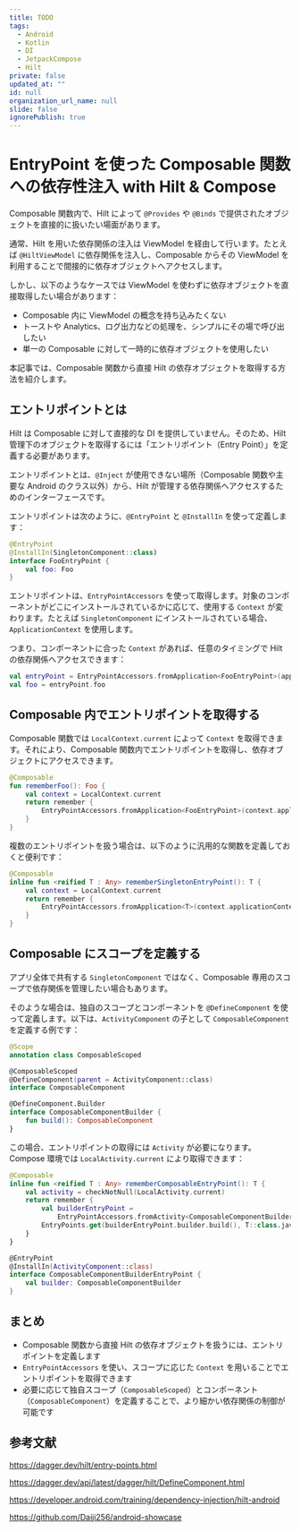 ```yaml
---
title: TODO
tags:
  - Android
  - Kotlin
  - DI
  - JetpackCompose
  - Hilt
private: false
updated_at: ""
id: null
organization_url_name: null
slide: false
ignorePublish: true
---
```


# EntryPoint を使った Composable 関数への依存性注入 with Hilt & Compose

Composable 関数内で、Hilt によって `@Provides` や `@Binds` で提供されたオブジェクトを直接的に扱いたい場面があります。

通常、Hilt を用いた依存関係の注入は ViewModel を経由して行います。たとえば `@HiltViewModel` に依存関係を注入し、Composable からその ViewModel を利用することで間接的に依存オブジェクトへアクセスします。

しかし、以下のようなケースでは ViewModel を使わずに依存オブジェクトを直接取得したい場合があります：

- Composable 内に ViewModel の概念を持ち込みたくない
- トーストや Analytics、ログ出力などの処理を、シンプルにその場で呼び出したい
- 単一の Composable に対して一時的に依存オブジェクトを使用したい

本記事では、Composable 関数から直接 Hilt の依存オブジェクトを取得する方法を紹介します。

## エントリポイントとは

Hilt は Composable に対して直接的な DI を提供していません。そのため、Hilt 管理下のオブジェクトを取得するには「エントリポイント（Entry Point）」を定義する必要があります。

エントリポイントとは、`@Inject` が使用できない場所（Composable 関数や主要な Android のクラス以外）から、Hilt が管理する依存関係へアクセスするためのインターフェースです。

エントリポイントは次のように、`@EntryPoint` と `@InstallIn` を使って定義します：

```kotlin
@EntryPoint
@InstallIn(SingletonComponent::class)
interface FooEntryPoint {
    val foo: Foo
}
```

エントリポイントは、`EntryPointAccessors` を使って取得します。対象のコンポーネントがどこにインストールされているかに応じて、使用する `Context` が変わります。たとえば `SingletonComponent` にインストールされている場合、`ApplicationContext` を使用します。

つまり、コンポーネントに合った `Context` があれば、任意のタイミングで Hilt の依存関係へアクセスできます：

```kotlin
val entryPoint = EntryPointAccessors.fromApplication<FooEntryPoint>(applicationContext)
val foo = entryPoint.foo
```

## Composable 内でエントリポイントを取得する

Composable 関数では `LocalContext.current` によって `Context` を取得できます。それにより、Composable 関数内でエントリポイントを取得し、依存オブジェクトにアクセスできます。

```kotlin
@Composable
fun rememberFoo(): Foo {
    val context = LocalContext.current
    return remember {
        EntryPointAccessors.fromApplication<FooEntryPoint>(context.applicationContext).foo
    }
}
```

複数のエントリポイントを扱う場合は、以下のように汎用的な関数を定義しておくと便利です：

```kotlin
@Composable
inline fun <reified T : Any> rememberSingletonEntryPoint(): T {
    val context = LocalContext.current
    return remember {
        EntryPointAccessors.fromApplication<T>(context.applicationContext)
    }
}
```

## Composable にスコープを定義する

アプリ全体で共有する `SingletonComponent` ではなく、Composable 専用のスコープで依存関係を管理したい場合もあります。

そのような場合は、独自のスコープとコンポーネントを `@DefineComponent` を使って定義します。以下は、`ActivityComponent` の子として `ComposableComponent` を定義する例です：

```kotlin
@Scope
annotation class ComposableScoped

@ComposableScoped
@DefineComponent(parent = ActivityComponent::class)
interface ComposableComponent

@DefineComponent.Builder
interface ComposableComponentBuilder {
    fun build(): ComposableComponent
}
```

この場合、エントリポイントの取得には `Activity` が必要になります。Compose 環境では `LocalActivity.current` により取得できます：

```kotlin
@Composable
inline fun <reified T : Any> rememberComposableEntryPoint(): T {
    val activity = checkNotNull(LocalActivity.current)
    return remember {
        val builderEntryPoint =
            EntryPointAccessors.fromActivity<ComposableComponentBuilderEntryPoint>(activity)
        EntryPoints.get(builderEntryPoint.builder.build(), T::class.java)
    }
}

@EntryPoint
@InstallIn(ActivityComponent::class)
interface ComposableComponentBuilderEntryPoint {
    val builder: ComposableComponentBuilder
}
```

## まとめ

- Composable 関数から直接 Hilt の依存オブジェクトを扱うには、エントリポイントを定義します
- `EntryPointAccessors` を使い、スコープに応じた `Context` を用いることでエントリポイントを取得できます
- 必要に応じて独自スコープ（`ComposableScoped`）とコンポーネント（`ComposableComponent`）を定義することで、より細かい依存関係の制御が可能です

## 参考文献

https://dagger.dev/hilt/entry-points.html

https://dagger.dev/api/latest/dagger/hilt/DefineComponent.html

https://developer.android.com/training/dependency-injection/hilt-android

https://github.com/Daiji256/android-showcase
